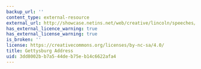 ```yaml
---
backup_url: ''
content_type: external-resource
external_url: http://showcase.netins.net/web/creative/lincoln/speeches/gettysburg.htm
has_external_licence_warning: true
has_external_license_warning: true
is_broken: ''
license: https://creativecommons.org/licenses/by-nc-sa/4.0/
title: Gettysburg Address
uid: 3dd8002b-b7a5-44de-b75e-b14c6622afa4
---
```

